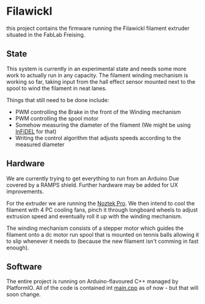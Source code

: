 # Filawickl
this project contains the firmware running the Filawickl filament extruder situated in the FabLab Freising.

## State
This system is currently in an experimental state and needs some more work to actually run in any capacity. The filament winding mechanism is working so far, taking input from the hall effect sensor mounted next to the spool to wind the filament in neat lanes.

Things that still need to be done include:
- PWM controlling the Brake in the front of the Winding mechanism
- PWM controlling the spool motor
- Somehow measuring the diameter of the filament (We might be using [InFiDEL](https://github.com/drspangle/infidel-sensor) for that)
- Writing the control algorithm that adjusts speeds according to the measured diameter

## Hardware
We are currently trying to get everything to run from an Arduino Due covered by a RAMPS shield. Further hardware may be added for UX improvements.

For the extruder we are running the [Noztek Pro](https://noztek.com/product/noztek-pro/). We then intend to cool the filament with 4 PC cooling fans, pinch it through longboard wheels to adjust extrusion speed and eventually roll it up with the winding mechanism.

The winding mechanism consists of a stepper motor which guides the filament onto a dc motor run spool that is mounted on tennis balls allowing it to slip whenever it needs to (because the new filament isn't comming in fast enough).

## Software
The entire project is running on Arduino-flavoured C++ managed by PlatformIO. All of the code is contained int [main.cpp](src/main.cpp) as of now - but that will soon change.